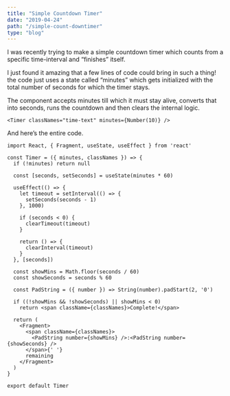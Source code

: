 ```yaml
---
title: "Simple Countdown Timer"
date: "2019-04-24"
path: "/simple-count-downtimer"
type: "blog"
---
```


I was recently trying to make a simple countdown timer which counts from a specific time-interval and “finishes” itself.

I just found it amazing that a few lines of code could bring in such a thing!
the code just uses a state called “minutes” which gets initialized with the total number of seconds for which the timer stays.

The component accepts minutes till which it must stay alive, converts that into seconds, runs the countdown and then clears the internal logic.

```{javascript}
<Timer classNames="time-text" minutes={Number(10)} />
```

And here’s the entire code.

```{javascript}
import React, { Fragment, useState, useEffect } from 'react'

const Timer = ({ minutes, classNames }) => {
  if (!minutes) return null

  const [seconds, setSeconds] = useState(minutes * 60)

  useEffect(() => {
    let timeout = setInterval(() => {
      setSeconds(seconds - 1)
    }, 1000)

    if (seconds < 0) {
      clearTimeout(timeout)
    }

    return () => {
      clearInterval(timeout)
    }
  }, [seconds])

  const showMins = Math.floor(seconds / 60)
  const showSeconds = seconds % 60

  const PadString = ({ number }) => String(number).padStart(2, '0')

  if ((!showMins && !showSeconds) || showMins < 0)
    return <span className={classNames}>Complete!</span>

  return (
    <Fragment>
      <span className={classNames}>
        <PadString number={showMins} />:<PadString number={showSeconds} />
      </span>{' '}
      remaining
    </Fragment>
  )
}

export default Timer
```
